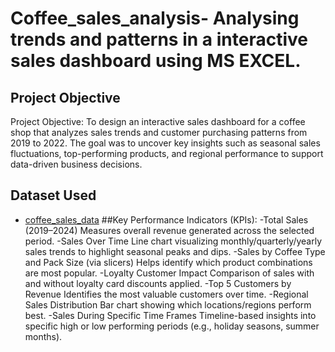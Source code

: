 # Coffee_sales_analysis- Analysing trends and patterns in a interactive sales dashboard using MS EXCEL.
## Project Objective 
Project Objective:
To design an interactive sales dashboard for a coffee shop that analyzes sales trends and customer purchasing patterns from 2019 to 2022. The goal was to uncover key insights such as seasonal sales fluctuations, top-performing products, and regional performance to support data-driven business decisions.
## Dataset Used 
- <a href= "https://github.com/RAHUL255148/coffee_sales_data/blob/main/coffeeOrdersData%20PROJECT%201.xlsx">coffee_sales_data<a/>
##Key Performance Indicators (KPIs):
-Total Sales (2019–2024)
Measures overall revenue generated across the selected period.
-Sales Over Time
Line chart visualizing monthly/quarterly/yearly sales trends to highlight seasonal peaks and dips.
-Sales by Coffee Type and Pack Size (via slicers)
Helps identify which product combinations are most popular.
-Loyalty Customer Impact
Comparison of sales with and without loyalty card discounts applied.
-Top 5 Customers by Revenue
Identifies the most valuable customers over time.
-Regional Sales Distribution
Bar chart showing which locations/regions perform best.
-Sales During Specific Time Frames
Timeline-based insights into specific high or low performing periods (e.g., holiday seasons, summer months).
